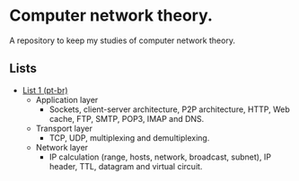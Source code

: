 # Computer network theory.

A repository to keep my studies of computer network theory.

## Lists

* [List 1 (pt-br)](./list-1.md)
  * Application layer
    * Sockets, client-server architecture, P2P architecture, HTTP, Web cache, FTP, SMTP, POP3, IMAP and DNS. 
  * Transport layer
    * TCP, UDP, multiplexing and demultiplexing.
  * Network layer
    * IP calculation (range, hosts, network, broadcast, subnet), IP header, TTL, datagram and virtual circuit.
